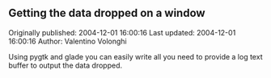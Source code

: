 ## Getting the data dropped on a window

Originally published: 2004-12-01 16:00:16
Last updated: 2004-12-01 16:00:16
Author: Valentino Volonghi

Using pygtk and glade you can easily write all you need to provide a log text buffer to output the data dropped.